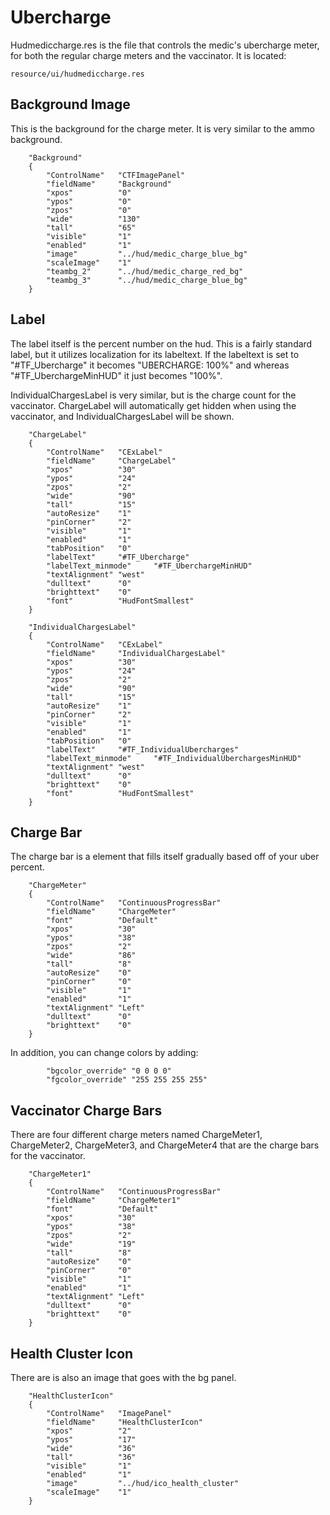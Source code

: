 # Ubercharge

Hudmediccharge.res is the file that controls the medic's ubercharge meter, for both the regular charge meters and the vaccinator. It is located:
```
resource/ui/hudmediccharge.res
```

## Background Image

This is the background for the charge meter. It is very similar to the ammo background.

```
	"Background"
	{
		"ControlName"	"CTFImagePanel"
		"fieldName"		"Background"
		"xpos"			"0"
		"ypos"			"0"
		"zpos"			"0"
		"wide"			"130"
		"tall"			"65"
		"visible"		"1"
		"enabled"		"1"
		"image"			"../hud/medic_charge_blue_bg"
		"scaleImage"	"1"	
		"teambg_2"		"../hud/medic_charge_red_bg"
		"teambg_3"		"../hud/medic_charge_blue_bg"				
	}
```

## Label

The label itself is the percent number on the hud. This is a fairly standard label, but it utilizes localization for its labeltext. If the labeltext is set to "#TF_Ubercharge" it becomes "UBERCHARGE: 100%" and whereas "#TF_UberchargeMinHUD" it just becomes "100%".

IndividualChargesLabel is very similar, but is the charge count for the vaccinator. ChargeLabel will automatically get hidden when using the vaccinator, and IndividualChargesLabel will be shown.

```
	"ChargeLabel"
	{
		"ControlName"	"CExLabel"
		"fieldName"		"ChargeLabel"
		"xpos"			"30"
		"ypos"			"24"
		"zpos"			"2"
		"wide"			"90"
		"tall"			"15"
		"autoResize"	"1"
		"pinCorner"		"2"
		"visible"		"1"
		"enabled"		"1"
		"tabPosition"	"0"
		"labelText"		"#TF_Ubercharge"
		"labelText_minmode"		"#TF_UberchargeMinHUD"
		"textAlignment"	"west"
		"dulltext"		"0"
		"brighttext"	"0"
		"font"			"HudFontSmallest"
	}
	
	"IndividualChargesLabel"
	{
		"ControlName"	"CExLabel"
		"fieldName"		"IndividualChargesLabel"
		"xpos"			"30"
		"ypos"			"24"
		"zpos"			"2"
		"wide"			"90"
		"tall"			"15"
		"autoResize"	"1"
		"pinCorner"		"2"
		"visible"		"1"
		"enabled"		"1"
		"tabPosition"	"0"
		"labelText"		"#TF_IndividualUbercharges"
		"labelText_minmode"		"#TF_IndividualUberchargesMinHUD"
		"textAlignment"	"west"
		"dulltext"		"0"
		"brighttext"	"0"
		"font"			"HudFontSmallest"
	}
```

## Charge Bar

The charge bar is a element that fills itself gradually based off of your uber percent.

```
	"ChargeMeter"
	{	
		"ControlName"	"ContinuousProgressBar"
		"fieldName"		"ChargeMeter"
		"font"			"Default"
		"xpos"			"30"
		"ypos"			"38"
		"zpos"			"2"
		"wide"			"86"
		"tall"			"8"				
		"autoResize"	"0"
		"pinCorner"		"0"
		"visible"		"1"
		"enabled"		"1"
		"textAlignment"	"Left"
		"dulltext"		"0"
		"brighttext"	"0"
	}	
```

In addition, you can change colors by adding:
```
		"bgcolor_override" "0 0 0 0"
		"fgcolor_override" "255 255 255 255"
```

## Vaccinator Charge Bars

There are four different charge meters named ChargeMeter1, ChargeMeter2, ChargeMeter3, and ChargeMeter4 that are the charge bars for the vaccinator.

```
	"ChargeMeter1"
	{	
		"ControlName"	"ContinuousProgressBar"
		"fieldName"		"ChargeMeter1"
		"font"			"Default"
		"xpos"			"30"
		"ypos"			"38"
		"zpos"			"2"
		"wide"			"19"
		"tall"			"8"				
		"autoResize"	"0"
		"pinCorner"		"0"
		"visible"		"1"
		"enabled"		"1"
		"textAlignment"	"Left"
		"dulltext"		"0"
		"brighttext"	"0"
	}
```

## Health Cluster Icon

There are is also an image that goes with the bg panel.

```
	"HealthClusterIcon"
	{
		"ControlName"	"ImagePanel"
		"fieldName"		"HealthClusterIcon"
		"xpos"			"2"
		"ypos"			"17"
		"wide"			"36"
		"tall"			"36"
		"visible"		"1"
		"enabled"		"1"
		"image"			"../hud/ico_health_cluster"
		"scaleImage"	"1"	
	}
```

